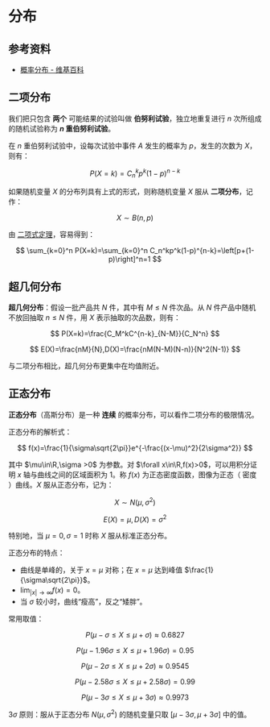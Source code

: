 # 分布

## 参考资料

- [概率分布 - 维基百科](https://zh.wikipedia.org/wiki/概率分布)

## 二项分布

我们把只包含 **两个** 可能结果的试验叫做 **伯努利试验**，独立地重复进行 $n$ 次所组成的随机试验称为 **$n$ 重伯努利试验**。

在 $n$ 重伯努利试验中，设每次试验中事件 $A$ 发生的概率为 $p$，发生的次数为 $X$，则有：

$$
P(X=k)=C_n^kp^k(1-p)^{n-k}
$$

如果随机变量 $X$ 的分布列具有上式的形式，则称随机变量 $X$ 服从 **二项分布**，记作：

$$
X\sim B(n,p)
$$

由 [二项式定理](../basic/counting-principle#二项式定理)，容易得到：

$$
\sum_{k=0}^n P(X=k)=\sum_{k=0}^n C_n^kp^k(1-p)^{n-k}=\left[p+(1-p)\right]^n=1
$$

## 超几何分布

**超几何分布**：假设一批产品共 $N$ 件，其中有 $M\leq N$ 件次品。从 $N$ 件产品中随机不放回抽取 $n\leq N$ 件，用 $X$ 表示抽取的次品数，则有：

$$
P(X=k)=\frac{C_M^kC^{n-k}_{N-M}}{C_N^n}
$$

$$
E(X)=\frac{nM}{N},D(X)=\frac{nM(N-M)(N-n)}{N^2(N-1)}
$$

与二项分布相比，超几何分布更集中在均值附近。

## 正态分布

**正态分布**（高斯分布）是一种 **连续** 的概率分布，可以看作二项分布的极限情况。

正态分布的解析式：

$$
f(x)=\frac{1}{\sigma\sqrt{2\pi}}e^{-\frac{(x-\mu)^2}{2\sigma^2}}
$$

其中 $\mu\in\R,\sigma >0$ 为参数。对 $\forall x\in\R,f(x)>0$，可以用积分证明 $x$ 轴与曲线之间的区域面积为 $1$。称 $f(x)$ 为正态密度函数，图像为正态（ 密度 ）曲线。$X$ 服从正态分布，记为：

$$
X\sim N(\mu,\sigma^2)
$$

$$
E(X)=\mu,D(X)=\sigma^2
$$

特别地，当 $\mu=0,\sigma=1$ 时称 $X$ 服从标准正态分布。

正态分布的特点：

- 曲线是单峰的，关于 $x=\mu$ 对称；在 $x=\mu$ 达到峰值 $\frac{1}{\sigma\sqrt{2\pi}}$。
- $\lim_{|x|\to\infty}f(x)=0$。
- 当 $\sigma$ 较小时，曲线“瘦高”，反之“矮胖”。

常用取值：

$$
P(\mu-\sigma\leq X\leq \mu+\sigma)\approx 0.6827
$$

$$
P(\mu-1.96\sigma\leq X\leq \mu+1.96\sigma)=0.95
$$

$$
P(\mu-2\sigma\leq X\leq \mu+2\sigma)\approx 0.9545
$$

$$
P(\mu-2.58\sigma\leq X\leq \mu+2.58\sigma)=0.99
$$

$$
P(\mu-3\sigma\leq X\leq \mu+3\sigma)\approx 0.9973
$$

$3\sigma$ 原则：服从于正态分布 $N(\mu,\sigma^2)$ 的随机变量只取 $[\mu-3\sigma,\mu+3\sigma]$ 中的值。
